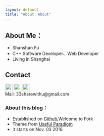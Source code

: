 ```yaml
---
layout: default
title: "About：About"
---
```


## About Me：

* Shanshan Fu
* C++ Software Developer、Web Developer
* Living in Shanghai

## Contact

<p class="contact">
 <a href="http://weibo.com/u/2079930097" target = "_blank"><img src="http://www.sinaimg.cn/blog/developer/wiki/LOGO_32x32.png" width="24" height="24" style="display:inline-block;vertical-align:middle"></a>
        <a href="https://www.zhihu.com/people/fu-shan-shan-58" target = "_blank"><img src="http://www.zhihu.com/favicon.ico" width="24" height="24" style="display:inline-block;vertical-align:middle"></a>
 <a href="https://github.com/Shanshan-IC" target = "_blank"><img src="http://www.github.com/favicon.ico" target = "_blank" width="24" height="24" style="display:inline-block;vertical-align:middle"></a><br/>
Mail: 33sharewithu@gmail.com 
</p>

### About this blog：

* Established on [Github](https://github.com/LippiOuYang/LippiOuYang.github.io),Welcome to Fork
* Theme from [Useful Paradigm](http://usefulparadigm.com/)
* It starts on Nov. 03 2016

